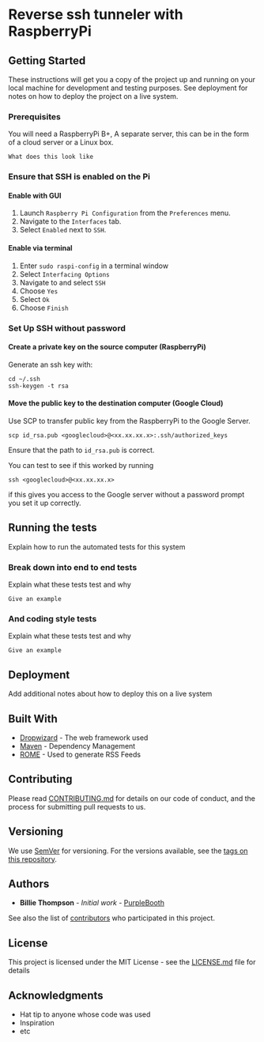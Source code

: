 # Reverse ssh tunneler with RaspberryPi



## Getting Started

These instructions will get you a copy of the project up and running on your local machine for development and testing purposes. See deployment for notes on how to deploy the project on a live system.

### Prerequisites

You will need a RaspberryPi B+,
A separate server, this can be in the form of a cloud server or a Linux box.

```
What does this look like
```
### Ensure that SSH is enabled on the Pi
#### Enable with GUI

1. Launch ``` Raspberry Pi Configuration ``` from the ``` Preferences ``` menu.
2. Navigate to the ```Interfaces``` tab.
3. Select ```Enabled``` next to ```SSH```.

#### Enable via terminal

1. Enter ```sudo raspi-config``` in a terminal window
2. Select ```Interfacing Options```
3. Navigate to and select ```SSH```
4. Choose ```Yes```
5. Select ```Ok```
6. Choose ```Finish```

### Set Up SSH without password

#### Create a private key on the source computer (RaspberryPi)

Generate an ssh key with:
```
cd ~/.ssh
ssh-keygen -t rsa
```

#### Move the public key to the destination computer (Google Cloud)

Use SCP to transfer public key from the RaspberryPi to the Google Server.
```
scp id_rsa.pub <googlecloud>@<xx.xx.xx.x>:.ssh/authorized_keys
```
Ensure that the path to ```id_rsa.pub``` is correct.

You can test to see if this worked by running
```
ssh <googlecloud>@<xx.xx.xx.x>
```
if this gives you access to the Google server without a password prompt you set it up correctly.

## Running the tests

Explain how to run the automated tests for this system

### Break down into end to end tests

Explain what these tests test and why

```
Give an example
```

### And coding style tests

Explain what these tests test and why

```
Give an example
```

## Deployment

Add additional notes about how to deploy this on a live system

## Built With

* [Dropwizard](http://www.dropwizard.io/1.0.2/docs/) - The web framework used
* [Maven](https://maven.apache.org/) - Dependency Management
* [ROME](https://rometools.github.io/rome/) - Used to generate RSS Feeds

## Contributing

Please read [CONTRIBUTING.md](https://gist.github.com/PurpleBooth/b24679402957c63ec426) for details on our code of conduct, and the process for submitting pull requests to us.

## Versioning

We use [SemVer](http://semver.org/) for versioning. For the versions available, see the [tags on this repository](https://github.com/your/project/tags).

## Authors

* **Billie Thompson** - *Initial work* - [PurpleBooth](https://github.com/PurpleBooth)

See also the list of [contributors](https://github.com/your/project/contributors) who participated in this project.

## License

This project is licensed under the MIT License - see the [LICENSE.md](LICENSE.md) file for details

## Acknowledgments

* Hat tip to anyone whose code was used
* Inspiration
* etc
